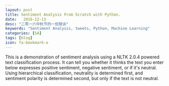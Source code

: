 ```yaml
---
layout: post
title: Sentiment Analysis From Scratch with Python.
date:   2016-12-13
desc: "二零一六中秋节的一些随谈"
keywords: "Sentiment Analysis, tweets, Python, Machine Learning"
categories: [SA]
tags: [blog]
icon: fa-bookmark-o
---
```


This is a demonstration of sentiment analysis using a NLTK 2.0.4 powered text classification process. It can tell you whether it thinks the text you enter below expresses positive sentiment, negative sentiment, or if it's neutral. Using hierarchical classification, neutrality is determined first, and sentiment polarity is determined second, but only if the text is not neutral.